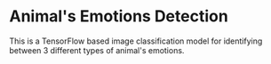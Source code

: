 # Animal's Emotions Detection
This is a TensorFlow based image classification model for identifying between 3 different types of animal's emotions.
